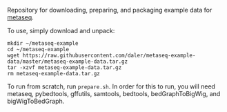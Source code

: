 Repository for downloading, preparing, and packaging example data for
[metaseq](https://github.com/daler/metaseq).

To use, simply download and unpack:


	mkdir ~/metaseq-example
	cd ~/metaseq-example
	wget https://raw.githubusercontent.com/daler/metaseq-example-data/master/metaseq-example-data.tar.gz
	tar -xzvf metaseq-example-data.tar.gz
	rm metaseq-example-data.tar.gz

To run from scratch, run `prepare.sh`. In order for this to run, you will need
metaseq, pybedtools, gffutils, samtools, bedtools, bedGraphToBigWig, and
bigWigToBedGraph.
